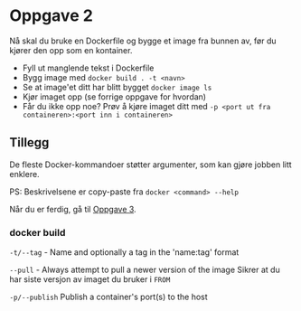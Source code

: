 Oppgave 2
=========

Nå skal du bruke en Dockerfile og bygge et image fra bunnen av, før du kjører den opp som en kontainer.

* Fyll ut manglende tekst i Dockerfile
* Bygg image med `docker build . -t <navn>`
* Se at image'et ditt har blitt bygget `docker image ls`
* Kjør imaget opp (se forrige oppgave for hvordan)
* Får du ikke opp noe? Prøv å kjøre imaget ditt med `-p <port ut fra containeren>:<port inn i containeren>`

## Tillegg

De fleste Docker-kommandoer støtter argumenter, som kan gjøre jobben litt enklere.

PS: Beskrivelsene er copy-paste fra `docker <command> --help`


Når du er ferdig, gå til [Oppgave 3](../oppgave3/).

### docker build

`-t/--tag` - Name and optionally a tag in the 'name:tag' format

`--pull` - Always attempt to pull a newer version of the image
Sikrer at du har siste versjon av imaget du bruker i `FROM`

`-p/--publish` Publish a container's port(s) to the host